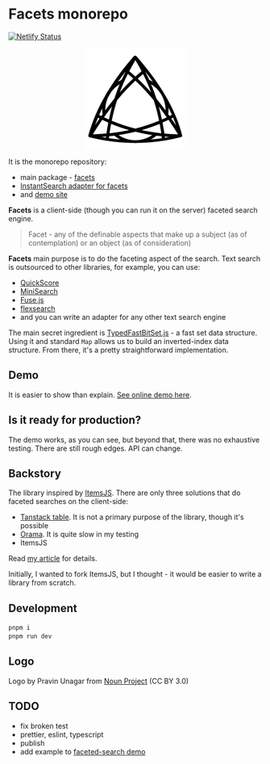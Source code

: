 # Facets monorepo

[![Netlify Status](https://api.netlify.com/api/v1/badges/5a9cb813-8600-4486-b611-8c56015b759a/deploy-status)](https://app.netlify.com/sites/facets-demo/deploys)

<p align="center">
  <picture>
    <source media="(prefers-color-scheme: dark)" srcset="logo/logo-dark.svg">
    <source media="(prefers-color-scheme: light)" srcset="logo/logo-light.svg">
    <img alt="" src="logo/logo.svg" width="200">
  </picture>
</p>

It is the monorepo repository:

- main package - [facets](/packages/facets/)
- [InstantSearch adapter for facets](/packages/facets-instantsearch/)
- and [demo site](/packages/demo/README.md)

**Facets** is a client-side (though you can run it on the server) faceted search engine.

> Facet - any of the definable aspects that make up a subject (as of contemplation) or an object (as of consideration)

**Facets** main purpose is to do the faceting aspect of the search. Text search is outsourced to other libraries, for example, you can use:

- [QuickScore](https://github.com/fwextensions/quick-score)
- [MiniSearch](https://github.com/lucaong/minisearch)
- [Fuse.js](https://github.com/krisk/fuse)
- [flexsearch](https://github.com/nextapps-de/flexsearch)
- and you can write an adapter for any other text search engine

The main secret ingredient is [TypedFastBitSet.js](https://github.com/lemire/TypedFastBitSet.js/) - a fast set data structure. Using it and standard `Map` allows us to build an inverted-index data structure. From there, it's a pretty straightforward implementation.

## Demo

It is easier to show than explain. [See online demo here](https://facets-demo.stereobooster.com/).

## Is it ready for production?

The demo works, as you can see, but beyond that, there was no exhaustive testing. There are still rough edges. API can change.

## Backstory

The library inspired by [ItemsJS](https://github.com/itemsapi/itemsjs). There are only three solutions that do faceted searches on the client-side:

- [Tanstack table](https://tanstack.com/table/). It is not a primary purpose of the library, though it's possible
- [Orama](https://docs.oramasearch.com/open-source/usage/search/facets). It is quite slow in my testing
- ItemsJS

Read [my article](https://stereobooster.com/posts/faceted-search/) for details.

Initially, I wanted to fork ItemsJS, but I thought - it would be easier to write a library from scratch.

## Development

```sh
pnpm i
pnpm run dev
```

## Logo

Logo by Pravin Unagar from <a href="https://thenounproject.com/browse/icons/term/trillion/" target="_blank" title="trillion Icons">Noun Project</a> (CC BY 3.0)

## TODO

- fix broken test
- prettier, eslint, typescript
- publish
- add example to [faceted-search demo](https://github.com/stereobooster/faceted-search)

